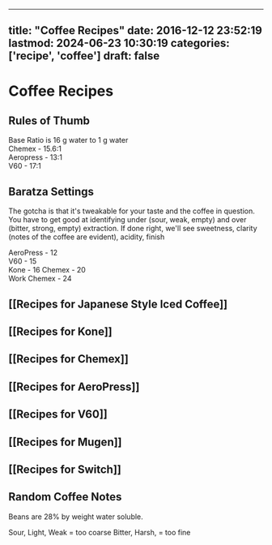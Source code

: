 
---
title: "Coffee Recipes"
date: 2016-12-12 23:52:19
lastmod: 2024-06-23 10:30:19
categories: ['recipe', 'coffee']
draft: false
---


# Coffee Recipes
## Rules of Thumb
Base Ratio is 16 g water to 1 g water  
Chemex - 15.6:1  
Aeropress - 13:1  
V60 - 17:1
## Baratza Settings
The gotcha is that it's tweakable for your taste and the coffee in question. You have to get good at identifying under (sour, weak, empty) and over (bitter, strong, empty) extraction. If done right, we'll see sweetness, clarity (notes of the coffee are evident), acidity, finish

AeroPress - 12  
V60 - 15  
Kone - 16
Chemex - 20  
Work Chemex - 24

## [[Recipes for Japanese Style Iced Coffee]]
## [[Recipes for Kone]]
## [[Recipes for Chemex]]
## [[Recipes for AeroPress]]
## [[Recipes for V60]]
## [[Recipes for Mugen]]
## [[Recipes for Switch]]
## Random Coffee Notes
Beans are 28% by weight water soluble.

Sour, Light, Weak = too coarse
Bitter, Harsh, = too fine

<!-- #recipe -->
<!-- #coffee #public -->

<!-- {BearID:B0DA6D76-10AA-4D7B-8053-C7193DD9EB97-979-0000008FDA42C76C} -->
